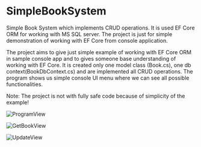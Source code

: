 

# SimpleBookSystem
Simple Book System which implements CRUD operations. It is used EF Core ORM for working with MS SQL server. The project is just for simple demonstration of working with EF Core from console application.

The project aims to give just simple example of working with EF Core ORM in sample console app and to gives someone base understanding of working with EF Core. It is created only one model class (Book.cs),
one db context(BookDbContext.cs) and are implemented all CRUD operations.
The program shows us simple console UI menu where we can see all possible functionalities.  

Note: The project is not with fully safe code because of simplicity of the example! 

![ProgramView](https://user-images.githubusercontent.com/40525254/132250977-678dee29-47ad-4ae9-888e-de468ebfc960.png)

![GetBookView](https://user-images.githubusercontent.com/40525254/132251101-845321b3-3c4d-41d8-ab68-08ef2b2b1083.png)

![UpdateView](https://user-images.githubusercontent.com/40525254/132251410-6865b02e-0ef7-4bf1-bd9b-1a0822dbecf7.png)

